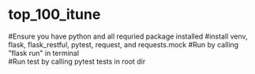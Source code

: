 # top_100_itune
#Ensure you have python and all requried package installed
#install venv, flask, flask_restful, pytest, request, and requests.mock 
#Run by calling "flask run" in terminal  
#Run test by calling pytest tests in root dir
